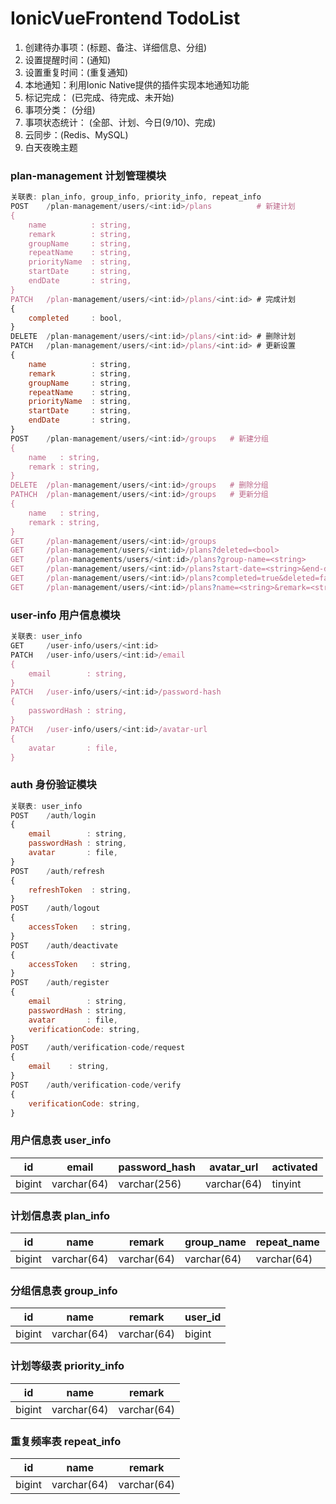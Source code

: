 # IonicVueFrontend  TodoList

1. 创建待办事项：(标题、备注、详细信息、分组)
2. 设置提醒时间：(通知)
3. 设置重复时间：(重复通知)
4. 本地通知：利用Ionic Native提供的插件实现本地通知功能
5. 标记完成： (已完成、待完成、未开始)
6. 事项分类： (分组)
7. 事项状态统计： (全部、计划、今日(9/10)、完成)
8. 云同步：(Redis、MySQL)
9. 白天夜晚主题

### plan-management 计划管理模块

```javascript
关联表: plan_info, group_info, priority_info, repeat_info
POST    /plan-management/users/<int:id>/plans          # 新建计划
{
	name          : string,
	remark        : string,
	groupName     : string,
	repeatName    : string,
	priorityName  : string,
	startDate     : string,
	endDate       : string,
}
PATCH   /plan-management/users/<int:id>/plans/<int:id> # 完成计划
{
	completed     : bool,
}
DELETE  /plan-management/users/<int:id>/plans/<int:id> # 删除计划
PATCH   /plan-management/users/<int:id>/plans/<int:id> # 更新设置
{
	name          : string,
	remark        : string,
	groupName     : string,
	repeatName    : string,
	priorityName  : string,
	startDate     : string,
	endDate       : string,
}
POST    /plan-management/users/<int:id>/groups   # 新建分组
{
	name   : string,
	remark : string,
}
DELETE  /plan-management/users/<int:id>/groups   # 删除分组
PATHCH  /plan-management/users/<int:id>/groups   # 更新分组
{
	name   : string,
	remark : string,
}
GET     /plan-management/users/<int:id>/groups
GET     /plan-management/users/<int:id>/plans?deleted=<bool>
GET     /plan-managements/users/<int:id>/plans?group-name=<string>
GET     /plan-management/users/<int:id>/plans?start-date=<string>&end-date=<string> # 查看时间段计划
GET     /plan-management/users/<int:id>/plans?completed=true&deleted=false
GET     /plan-management/users/<int:id>/plans?name=<string>&remark=<string>
```

### user-info 用户信息模块

```javascript
关联表: user_info
GET     /user-info/users/<int:id>
PATCH   /user-info/users/<int:id>/email
{
	email        : string,
}
PATCH   /user-info/users/<int:id>/password-hash
{
	passwordHash : string,
}
PATCH   /user-info/users/<int:id>/avatar-url
{
	avatar       : file,
}
```

### auth 身份验证模块

```javascript
关联表: user_info
POST    /auth/login
{
	email        : string,
	passwordHash : string,
	avatar       : file,
}
POST    /auth/refresh
{
	refreshToken  : string,
}
POST    /auth/logout
{
	accessToken   : string,
}
POST    /auth/deactivate
{
	accessToken   : string,
}
POST    /auth/register
{
	email        : string,
	passwordHash : string,
	avatar       : file,
	verificationCode: string,
}
POST    /auth/verification-code/request
{
	email    : string,
}
POST    /auth/verification-code/verify
{
	verificationCode: string,
}
```

### 用户信息表 user_info

| **id** | **email** | **password_hash** | **avatar_url** | **activated** |
| ------------ | --------------- | ----------------------- | -------------------- | ------------------- |
| bigint       | varchar(64)     | varchar(256)            | varchar(64)          | tinyint             |

### 计划信息表 plan_info

| **id** | **name** | **remark** | **group_name** | **repeat_name** | **priority_name** | **start_date** | **end_date** | **completed** | **deleted** | **user_id** |
| ------------ | -------------- | ---------------- | -------------------- | --------------------- | ----------------------- | -------------------- | ------------------ | ------------------- | ----------------- | ----------------- |
| bigint       | varchar(64)    | varchar(64)      | varchar(64)          | varchar(64)           | varchar(64)             | date                 | date               | tinyint             | tinyint           | bigint            |

### 分组信息表 group_info

| **id** | **name** | **remark** | **user_id** |
| ------------ | -------------- | ---------------- | ----------------- |
| bigint       | varchar(64)    | varchar(64)      | bigint            |

### 计划等级表 priority_info

| **id** | **name** | **remark** |
| ------------ | -------------- | ---------------- |
| bigint       | varchar(64)    | varchar(64)      |

### 重复频率表 repeat_info

| **id** | **name** | **remark** |
| ------------ | -------------- | ---------------- |
| bigint       | varchar(64)    | varchar(64)      |
